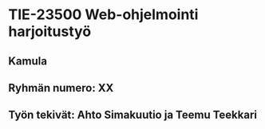 # TIE-23500 Web-ohjelmointi harjoitustyö

## Kamula

## Ryhmän numero: XX

## Työn tekivät: Ahto Simakuutio ja Teemu Teekkari
